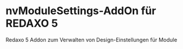 # nvModuleSettings-AddOn für REDAXO 5

Redaxo 5 Addon zum Verwalten von Design-Einstellungen für Module
